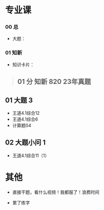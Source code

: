 # 专业课

### 00 总

* 大题：

  

### 01 知新

* 知识卡片：



> ## 01 分 知新 820 23年真题



## 01 大题 3

* 王道4.1综合12
* 王道4.1综合6
* 计算题04



## 02 大题小问 1

* 王道4.1综合11（1）



# 其他

* 直接干题，看什么视频！我都服了！浪费时间

* 累了练字

  




